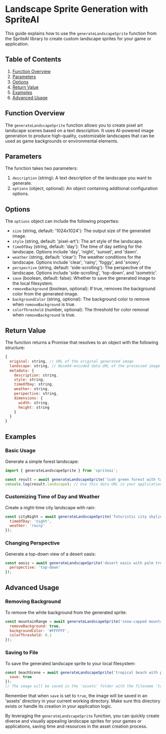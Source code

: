# Landscape Sprite Generation with SpriteAI

This guide explains how to use the `generateLandscapeSprite` function from the SpriteAI library to create custom landscape sprites for your game or application.

## Table of Contents

1. [Function Overview](#function-overview)
2. [Parameters](#parameters)
3. [Options](#options)
4. [Return Value](#return-value)
5. [Examples](#examples)
6. [Advanced Usage](#advanced-usage)

## Function Overview

The `generateLandscapeSprite` function allows you to create pixel art landscape scenes based on a text description. It uses AI-powered image generation to produce high-quality, customizable landscapes that can be used as game backgrounds or environmental elements.

## Parameters

The function takes two parameters:

1. `description` (string): A text description of the landscape you want to generate.
2. `options` (object, optional): An object containing additional configuration options.

## Options

The `options` object can include the following properties:

- `size` (string, default: '1024x1024'): The output size of the generated image.
- `style` (string, default: 'pixel-art'): The art style of the landscape.
- `timeOfDay` (string, default: 'day'): The time of day setting for the landscape. Options include 'day', 'night', 'sunset', and 'dawn'.
- `weather` (string, default: 'clear'): The weather conditions for the landscape. Options include 'clear', 'rainy', 'foggy', and 'snowy'.
- `perspective` (string, default: 'side-scrolling'): The perspective of the landscape. Options include 'side-scrolling', 'top-down', and 'isometric'.
- `save` (boolean, default: false): Whether to save the generated image to the local filesystem.
- `removeBackground` (boolean, optional): If true, removes the background color from the generated image.
- `backgroundColor` (string, optional): The background color to remove when `removeBackground` is true.
- `colorThreshold` (number, optional): The threshold for color removal when `removeBackground` is true.

## Return Value

The function returns a Promise that resolves to an object with the following structure:

```javascript
{
  original: string, // URL of the original generated image
  landscape: string, // Base64-encoded data URL of the processed image
  metadata: {
    description: string,
    style: string,
    timeOfDay: string,
    weather: string,
    perspective: string,
    dimensions: {
      width: string,
      height: string
    }
  }
}
```

## Examples

### Basic Usage

Generate a simple forest landscape:

```javascript
import { generateLandscapeSprite } from 'spriteai';

const result = await generateLandscapeSprite('lush green forest with tall trees and a winding path');
console.log(result.landscape); // Use this data URL in your application
```

### Customizing Time of Day and Weather

Create a night-time city landscape with rain:

```javascript
const cityNight = await generateLandscapeSprite('futuristic city skyline with neon lights', {
  timeOfDay: 'night',
  weather: 'rainy'
});
```

### Changing Perspective

Generate a top-down view of a desert oasis:

```javascript
const oasis = await generateLandscapeSprite('desert oasis with palm trees and a small pond', {
  perspective: 'top-down'
});
```

## Advanced Usage

### Removing Background

To remove the white background from the generated sprite:

```javascript
const mountainRange = await generateLandscapeSprite('snow-capped mountain range', {
  removeBackground: true,
  backgroundColor: '#FFFFFF',
  colorThreshold: 0.1
});
```

### Saving to File

To save the generated landscape sprite to your local filesystem:

```javascript
const beachScene = await generateLandscapeSprite('tropical beach with palm trees and clear blue water', {
  save: true
});
// The image will be saved in the 'assets' folder with the filename 'tropical_beach_with_palm_trees_and_clear_blue_water_landscape.png'
```

Remember that when `save` is set to `true`, the image will be saved in an 'assets' directory in your current working directory. Make sure this directory exists or handle its creation in your application logic.

By leveraging the `generateLandscapeSprite` function, you can quickly create diverse and visually appealing landscape sprites for your games or applications, saving time and resources in the asset creation process.